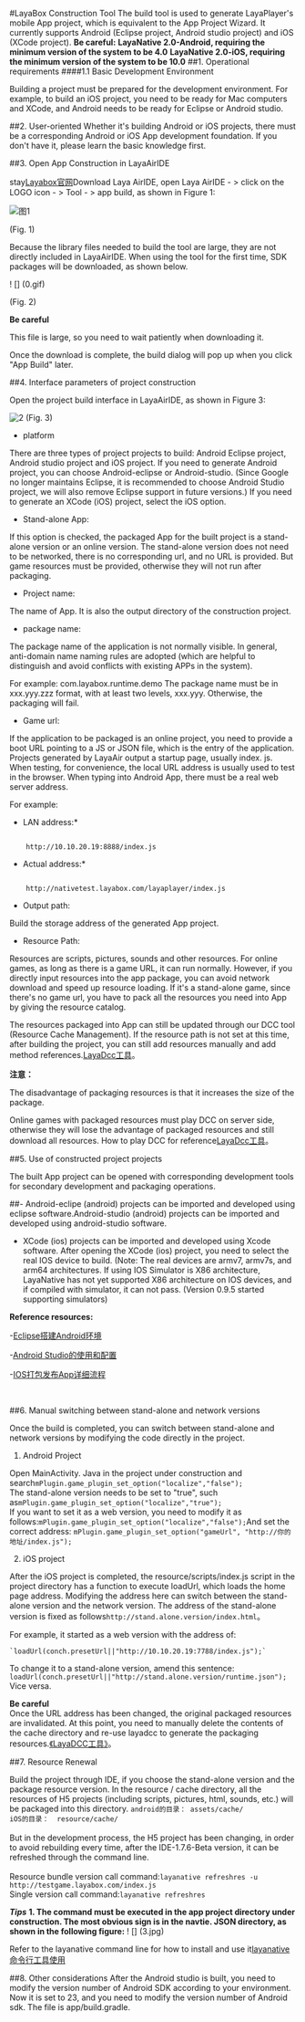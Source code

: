 #LayaBox Construction Tool
The build tool is used to generate LayaPlayer's mobile App project, which is equivalent to the App Project Wizard. It currently supports Android (Eclipse project, Android studio project) and iOS (XCode project).
**Be careful:**
**LayaNative 2.0-Android, requiring the minimum version of the system to be 4.0**
**LayaNative 2.0-iOS, requiring the minimum version of the system to be 10.0**
##1. Operational requirements
####1.1 Basic Development Environment

Building a project must be prepared for the development environment. For example, to build an iOS project, you need to be ready for Mac computers and XCode, and Android needs to be ready for Eclipse or Android studio.

##2. User-oriented
Whether it's building Android or iOS projects, there must be a corresponding Android or iOS App development foundation. If you don't have it, please learn the basic knowledge first.



##3. Open App Construction in LayaAirIDE

stay[Layabox官网](http://localhost/LayaAir2_Auto/Layabox.com)Download Laya AirIDE, open Laya AirIDE - > click on the LOGO icon - > Tool - > app build, as shown in Figure 1:


![图1](1.jpg)

(Fig. 1)


Because the library files needed to build the tool are large, they are not directly included in LayaAirIDE. When using the tool for the first time, SDK packages will be downloaded, as shown below.

! [] (0.gif)

(Fig. 2)

**Be careful**

This file is large, so you need to wait patiently when downloading it.

Once the download is complete, the build dialog will pop up when you click "App Build" later.

##4. Interface parameters of project construction

Open the project build interface in LayaAirIDE, as shown in Figure 3:

![2](2.jpg)
(Fig. 3)

* platform

There are three types of project projects to build: Android Eclipse project, Android studio project and iOS project. If you need to generate Android project, you can choose Android-eclipse or Android-studio. (Since Google no longer maintains Eclipse, it is recommended to choose Android Studio project, we will also remove Eclipse support in future versions.) If you need to generate an XCode (iOS) project, select the iOS option.


* Stand-alone App:

If this option is checked, the packaged App for the built project is a stand-alone version or an online version. The stand-alone version does not need to be networked, there is no corresponding url, and no URL is provided. But game resources must be provided, otherwise they will not run after packaging.

* Project name:

The name of App. It is also the output directory of the construction project.

* package name:

The package name of the application is not normally visible. In general, anti-domain name naming rules are adopted (which are helpful to distinguish and avoid conflicts with existing APPs in the system).

For example: com.layabox.runtime.demo
The package name must be in xxx.yyy.zzz format, with at least two levels, xxx.yyy. Otherwise, the packaging will fail.

* Game url:

If the application to be packaged is an online project, you need to provide a boot URL pointing to a JS or JSON file, which is the entry of the application. Projects generated by LayaAir output a startup page, usually index. js. When testing, for convenience, the local URL address is usually used to test in the browser. When typing into Android App, there must be a real web server address.

For example:

* LAN address:*


```

    http://10.10.20.19:8888/index.js
```

* Actual address:*

```

    http://nativetest.layabox.com/layaplayer/index.js
```


* Output path:

Build the storage address of the generated App project.

* Resource Path:

Resources are scripts, pictures, sounds and other resources. For online games, as long as there is a game URL, it can run normally. However, if you directly input resources into the app package, you can avoid network download and speed up resource loading. If it's a stand-alone game, since there's no game url, you have to pack all the resources you need into App by giving the resource catalog.

The resources packaged into App can still be updated through our DCC tool (Resource Cache Management).
If the resource path is not set at this time, after building the project, you can still add resources manually and add method references.[LayaDcc工具](https://ldc.layabox.com/doc2/?nav=zh-as-6-2-0)。


   **注意：**  

The disadvantage of packaging resources is that it increases the size of the package.

Online games with packaged resources must play DCC on server side, otherwise they will lose the advantage of packaged resources and still download all resources. How to play DCC for reference[LayaDcc工具](https://ldc.layabox.com/doc2/?nav=zh-as-6-2-0)。



##5. Use of constructed project projects

The built App project can be opened with corresponding development tools for secondary development and packaging operations.

##- Android-eclipe (android) projects can be imported and developed using eclipse software.Android-studio (android) projects can be imported and developed using android-studio software.
- XCode (ios) projects can be imported and developed using Xcode software. After opening the XCode (ios) project, you need to select the real IOS device to build. (Note: The real devices are armv7, armv7s, and arm64 architectures. If using IOS Simulator is X86 architecture, LayaNative has not yet supported X86 architecture on IOS devices, and if compiled with simulator, it can not pass. (Version 0.9.5 started supporting simulators)



**Reference resources:**

-[Eclipse搭建Android环境](https://github.com/layabox/layaair-doc/tree/master/Chinese/LayaNative/setUpAndroidEnvironment_Eclipse)

-[Android Studio的使用和配置](https://github.com/layabox/layaair-doc/tree/master/Chinese/LayaNative/AndroidStudio_ConfigurationAndApplication)

-[IOS打包发布App详细流程](https://github.com/layabox/layaair-doc/tree/master/Chinese/LayaNative/packagingReleases_IOS)

​

##6. Manual switching between stand-alone and network versions

Once the build is completed, you can switch between stand-alone and network versions by modifying the code directly in the project.

1. Android Project

Open MainActivity. Java in the project under construction and search`mPlugin.game_plugin_set_option("localize","false");`  
The stand-alone version needs to be set to "true", such as`mPlugin.game_plugin_set_option("localize","true");`  
If you want to set it as a web version, you need to modify it as follows:`mPlugin.game_plugin_set_option("localize","false");`And set the correct address:
     `mPlugin.game_plugin_set_option("gameUrl", "http://你的地址/index.js");`


2. iOS project

After the iOS project is completed, the resource/scripts/index.js script in the project directory has a function to execute loadUrl, which loads the home page address. Modifying the address here can switch between the stand-alone version and the network version. The address of the stand-alone version is fixed as follows`http://stand.alone.version/index.html`。

For example, it started as a web version with the address of:


    `loadUrl(conch.presetUrl||"http://10.10.20.19:7788/index.js");`   
To change it to a stand-alone version, amend this sentence:
    `loadUrl(conch.presetUrl||"http://stand.alone.version/runtime.json");`  
Vice versa.


   **Be careful**   
Once the URL address has been changed, the original packaged resources are invalidated. At this point, you need to manually delete the contents of the cache directory and re-use layadcc to generate the packaging resources.[《LayaDCC工具》](https://ldc.layabox.com/doc2/?nav=zh-as-6-2-0)。

##7. Resource Renewal

Build the project through IDE, if you choose the stand-alone version and the package resource version. In the resource / cache directory, all the resources of H5 projects (including scripts, pictures, html, sounds, etc.) will be packaged into this directory.
``android的目录： assets/cache/  ``<br>``iOS的目录：  resource/cache/  ``<br><br>But in the development process, the H5 project has been changing, in order to avoid rebuilding every time, after the IDE-1.7.6-Beta version, it can be refreshed through the command line.<br><br>Resource bundle version call command:``layanative refreshres -u http://testgame.layabox.com/index.js``<br>Single version call command:``layanative refreshres``

***Tips***
**1. The command must be executed in the app project directory under construction. The most obvious sign is in the navtie. JSON directory, as shown in the following figure:**
! [] (3.jpg)

Refer to the layanative command line for how to install and use it[layanative命令行工具使用](https://ldc.layabox.com/doc2/?nav=zh-as-6-3-0)


##8. Other considerations
After the Android studio is built, you need to modify the version number of Android SDK according to your environment. Now it is set to 23, and you need to modify the version number of Android sdk.
The file is app/build.gradle.